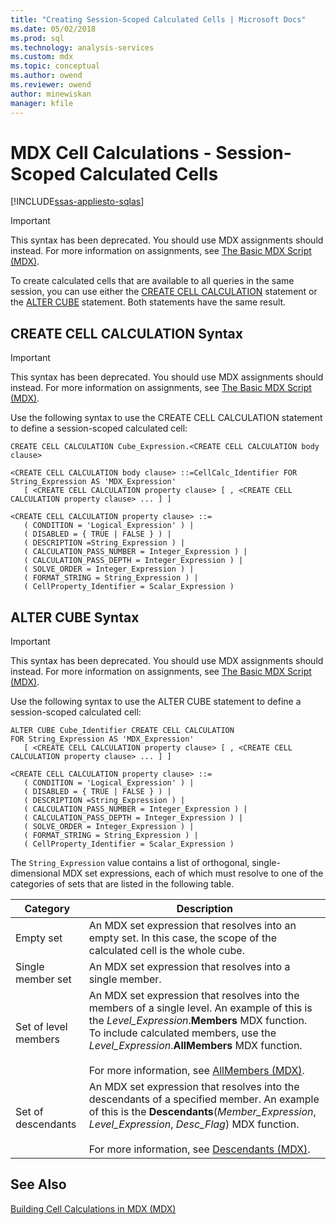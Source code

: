 ```yaml
---
title: "Creating Session-Scoped Calculated Cells | Microsoft Docs"
ms.date: 05/02/2018
ms.prod: sql
ms.technology: analysis-services
ms.custom: mdx
ms.topic: conceptual
ms.author: owend
ms.reviewer: owend
author: minewiskan
manager: kfile
---
```

# MDX Cell Calculations - Session-Scoped Calculated Cells
[!INCLUDE[ssas-appliesto-sqlas](../../../includes/ssas-appliesto-sqlas.md)]
    
> [!IMPORTANT]  
>  This syntax has been deprecated. You should use MDX assignments should instead. For more information on assignments, see [The Basic MDX Script &#40;MDX&#41;](../../../analysis-services/multidimensional-models/mdx/the-basic-mdx-script-mdx.md).  
  
 To create calculated cells that are available to all queries in the same session, you can use either the [CREATE CELL CALCULATION](/sql/mdx/mdx-data-definition-create-cell-calculation) statement or the [ALTER CUBE](/sql/mdx/mdx-data-definition-alter-cube) statement. Both statements have the same result.  
  
## CREATE CELL CALCULATION Syntax  
  
> [!IMPORTANT]  
>  This syntax has been deprecated. You should use MDX assignments should instead. For more information on assignments, see [The Basic MDX Script &#40;MDX&#41;](../../../analysis-services/multidimensional-models/mdx/the-basic-mdx-script-mdx.md).  
  
 Use the following syntax to use the CREATE CELL CALCULATION statement to define a session-scoped calculated cell:  
  
```  
CREATE CELL CALCULATION Cube_Expression.<CREATE CELL CALCULATION body clause>  
  
<CREATE CELL CALCULATION body clause> ::=CellCalc_Identifier FOR String_Expression AS 'MDX_Expression'   
   [ <CREATE CELL CALCULATION property clause> [ , <CREATE CELL CALCULATION property clause> ... ] ]  
  
<CREATE CELL CALCULATION property clause> ::=  
   ( CONDITION = 'Logical_Expression' ) |   
   ( DISABLED = { TRUE | FALSE } ) |   
   ( DESCRIPTION =String_Expression ) |   
   ( CALCULATION_PASS_NUMBER = Integer_Expression ) |   
   ( CALCULATION_PASS_DEPTH = Integer_Expression ) |   
   ( SOLVE_ORDER = Integer_Expression ) |   
   ( FORMAT_STRING = String_Expression ) |   
   ( CellProperty_Identifier = Scalar_Expression )  
```  
  
## ALTER CUBE Syntax  
  
> [!IMPORTANT]  
>  This syntax has been deprecated. You should use MDX assignments should instead. For more information on assignments, see [The Basic MDX Script &#40;MDX&#41;](../../../analysis-services/multidimensional-models/mdx/the-basic-mdx-script-mdx.md).  
  
 Use the following syntax to use the ALTER CUBE statement to define a session-scoped calculated cell:  
  
```  
ALTER CUBE Cube_Identifier CREATE CELL CALCULATION  
FOR String_Expression AS 'MDX_Expression'   
   [ <CREATE CELL CALCULATION property clause> [ , <CREATE CELL CALCULATION property clause> ... ] ]  
  
<CREATE CELL CALCULATION property clause> ::=  
   ( CONDITION = 'Logical_Expression' ) |   
   ( DISABLED = { TRUE | FALSE } ) |   
   ( DESCRIPTION =String_Expression ) |   
   ( CALCULATION_PASS_NUMBER = Integer_Expression ) |   
   ( CALCULATION_PASS_DEPTH = Integer_Expression ) |   
   ( SOLVE_ORDER = Integer_Expression ) |   
   ( FORMAT_STRING = String_Expression ) |   
   ( CellProperty_Identifier = Scalar_Expression )  
```  
  
 The `String_Expression` value contains a list of orthogonal, single-dimensional MDX set expressions, each of which must resolve to one of the categories of sets that are listed in the following table.  
  
|Category|Description|  
|--------------|-----------------|  
|Empty set|An MDX set expression that resolves into an empty set. In this case, the scope of the calculated cell is the whole cube.|  
|Single member set|An MDX set expression that resolves into a single member.|  
|Set of level members|An MDX set expression that resolves into the members of a single level. An example of this is the *Level_Expression*.**Members** MDX function. To include calculated members, use the *Level_Expression*.**AllMembers** MDX function.<br /><br /> For more information, see [AllMembers &#40;MDX&#41;](/sql/mdx/allmembers-mdx).|  
|Set of descendants|An MDX set expression that resolves into the descendants of a specified member. An example of this is the **Descendants**(*Member_Expression*, *Level_Expression*, *Desc_Flag*) MDX function.<br /><br /> For more information, see [Descendants &#40;MDX&#41;](/sql/mdx/descendants-mdx).|  
  
## See Also  
 [Building Cell Calculations in MDX &#40;MDX&#41;](../../../analysis-services/multidimensional-models/mdx/mdx-cell-calculations-build-cell-calculations.md)  
  
  
